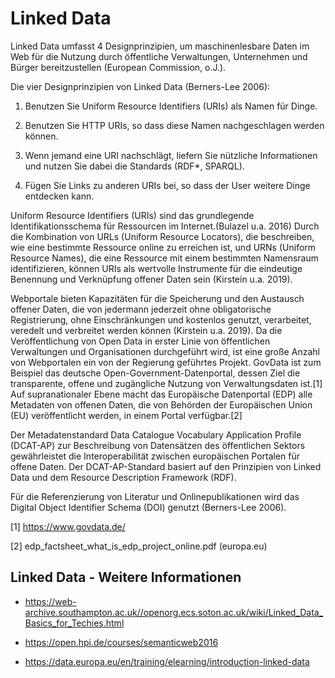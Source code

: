 # Linked Data

Linked Data umfasst 4 Designprinzipien, um maschinenlesbare Daten im Web für die Nutzung durch öffentliche Verwaltungen, Unternehmen und Bürger bereitzustellen (European Commission, o.J.).

Die vier Designprinzipien von Linked Data (Berners-Lee 2006):

1. Benutzen Sie Uniform Resource Identifiers (URIs) als Namen für Dinge.

2. Benutzen Sie HTTP URIs, so dass diese Namen nachgeschlagen werden können.

3. Wenn jemand eine URI nachschlägt, liefern Sie nützliche Informationen und nutzen Sie dabei die Standards (RDF*, SPARQL).

4. Fügen Sie Links zu anderen URIs bei, so dass der User weitere Dinge entdecken kann.

Uniform Resource Identifiers (URIs) sind das grundlegende Identifikationsschema für Ressourcen im Internet.(Bulazel u.a. 2016) Durch die Kombination von URLs (Uniform Resource Locators), die beschreiben, wie eine bestimmte Ressource online zu erreichen ist, und URNs (Uniform Resource Names), die eine Ressource mit einem bestimmten Namensraum identifizieren, können URIs als wertvolle Instrumente für die eindeutige Benennung und Verknüpfung offener Daten sein (Kirstein u.a. 2019).

Webportale bieten Kapazitäten für die Speicherung und den Austausch offener Daten, die von jedermann jederzeit ohne obligatorische Registrierung, ohne Einschränkungen und kostenlos genutzt, verarbeitet, veredelt und verbreitet werden können (Kirstein u.a. 2019). Da die Veröffentlichung von Open Data in erster Linie von öffentlichen Verwaltungen und Organisationen durchgeführt wird, ist eine große Anzahl von Webportalen ein von der Regierung geführtes Projekt. GovData ist zum Beispiel das deutsche Open-Government-Datenportal, dessen Ziel die transparente, offene und zugängliche Nutzung von Verwaltungsdaten ist.[1] Auf supranationaler Ebene macht das Europäische Datenportal (EDP) alle Metadaten von offenen Daten, die von Behörden der Europäischen Union (EU) veröffentlicht werden, in einem Portal verfügbar.[2]

Der Metadatenstandard Data Catalogue Vocabulary Application Profile (DCAT-AP) zur Beschreibung von Datensätzen des öffentlichen Sektors gewährleistet die Interoperabilität zwischen europäischen Portalen für offene Daten. Der DCAT-AP-Standard basiert auf den Prinzipien von Linked Data und dem Resource Description Framework (RDF). 



Für die Referenzierung von Literatur und Onlinepublikationen wird das Digital Object Identifier Schema (DOI) genutzt (Berners-Lee 2006).

[1] https://www.govdata.de/

[2] edp_factsheet_what_is_edp_project_online.pdf (europa.eu)

## Linked Data - Weitere Informationen 

- https://web-archive.southampton.ac.uk//openorg.ecs.soton.ac.uk/wiki/Linked_Data_Basics_for_Techies.html

- https://open.hpi.de/courses/semanticweb2016

- https://data.europa.eu/en/training/elearning/introduction-linked-data